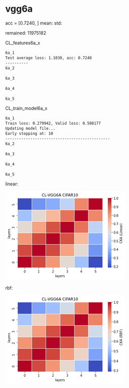 # vgg6a
acc = [0.7240, ] mean: std: 

remained: 11975182

CL_features6a_x
```
6a_1
Test average loss: 1.1030, acc: 0.7240
----------
6a_2

6a_3

6a_4

6a_5

```

CL_train_model6a_x
```
6a_1
Train loss: 0.279942, Valid loss: 0.508177
Updating model file...
Early stopping at: 10
----------------------------------------------
6a_2

6a_3

6a_4

6a_5

```

linear:

![cl_vgg6a_linear](cl_vgg6a_linear.png)

rbf:

![cl_vgg6a_rbf](cl_vgg6a_rbf.png)
